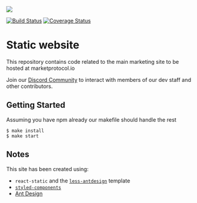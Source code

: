 <img src="https://github.com/MARKETProtocol/dApp/blob/master/src/img/MARKETProtocol-Light.png?raw=true" align="middle">

[![Build Status](https://api.travis-ci.org/MARKETProtocol/website.svg?branch=master)](https://travis-ci.org/MARKETProtocol/website) [![Coverage Status](https://coveralls.io/repos/github/MARKETProtocol/website/badge.svg?branch=master)](https://coveralls.io/github/MARKETProtocol/website?branch=master)

# Static website

This repository contains code related to the main marketing site to be hosted at marketprotocol.io

Join our [Discord Community](https://marketprotocol.io/discord) to interact with members of our dev staff and other contributors.

## Getting Started

Assuming you have npm already our makefile should handle the rest
```
$ make install
$ make start
```

## Notes

This site has been created using:
- `react-static` and the [`less-antdesign`](https://github.com/nozzle/react-static/tree/master/examples/less-antdesign) template
- [`styled-components`](https://www.styled-components.com/docs/)
- [Ant Design](https://ant.design/components)
